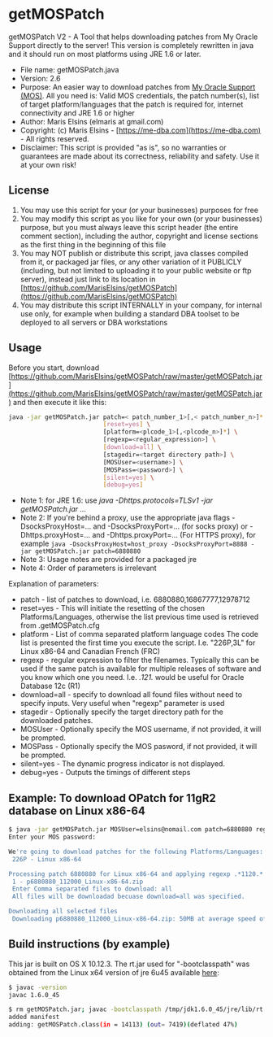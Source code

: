 # getMOSPatch

getMOSPatch V2 - A Tool that helps downloading patches from My Oracle Support directly to the server! This version is completely rewritten in java and it should run on most platforms using JRE 1.6 or later.

* File name: getMOSPatch.java
* Version: 2.6
* Purpose: An easier way to download patches from [My Oracle Support (MOS)](https://support.oracle.com). All you need is: Valid MOS credentials, the patch number(s), list of target platform/languages that the patch is required for, internet connectivity and JRE 1.6 or higher
* Author: Maris Elsins (elmaris at gmail.com)
* Copyright: (c) Maris Elsins - [https://me-dba.com](https://me-dba.com) - All rights reserved.
* Disclaimer:  This script is provided "as is", so no warranties or guarantees are made about its correctness, reliability and safety. Use it at your own risk!

## License

1. You may use this script for your (or your businesses) purposes for free
1. You may modify this script as you like for your own (or your businesses) purpose, but you must always leave this script header (the entire comment section), including the author, copyright and license sections as the first thing in the beginning of this file
1. You may NOT publish or distribute this script, java classes compiled from it, or packaged jar files, or any other variation of it PUBLICLY (including, but not limited to uploading it to your public website or ftp server), instead just link to its location in [https://github.com/MarisElsins/getMOSPatch](https://github.com/MarisElsins/getMOSPatch)
1. You may distribute this script INTERNALLY in your company, for internal use only, for example when building a standard DBA toolset to be deployed to all servers or DBA workstations

## Usage

Before you start, download [https://github.com/MarisElsins/getMOSPatch/raw/master/getMOSPatch.jar](https://github.com/MarisElsins/getMOSPatch/raw/master/getMOSPatch.jar) and then execute it like this:

```bash
java -jar getMOSPatch.jar patch=< patch_number_1>[,< patch_number_n>]* \
                          [reset=yes] \
                          [platform=<plcode_1>[,<plcode_n>]*] \
                          [regexp=<regular_expression>] \
                          [download=all] \
                          [stagedir=<target directory path>] \
                          [MOSUser=<username>] \
                          [MOSPass=<password>] \
                          [silent=yes] \
                          [debug=yes]
```

* Note 1: for JRE 1.6: use *java -Dhttps.protocols=TLSv1 -jar getMOSPatch.jar ...*
* Note 2: If you're behind a proxy, use the appropriate java flags -DsocksProxyHost=... and -DsocksProxyPort=... (for socks proxy) or -Dhttps.proxyHost=... and -Dhttps.proxyPort=... (For HTTPS proxy), for example `java -DsocksProxyHost=host_proxy -DsocksProxyPort=8888 -jar getMOSPatch.jar patch=6880880`
* Note 3: Usage notes are provided for a packaged jre
* Note 4: Order of parameters is irrelevant

Explanation of parameters:

* patch - list of patches to download, i.e. 6880880,16867777,12978712
* reset=yes - This will initiate the resetting of the chosen Platforms/Languages, otherwise the list previous time used is retrieved from .getMOSPatch.cfg
* platform - List of comma separated platform language codes The code list is presented the first time you execute the script. I.e. "226P,3L" for Linux x86-64 and Canadian French (FRC)
* regexp - regular expression to filter the filenames. Typically this can be used if the same patch is available for multiple releases of software and you know which one you need. I.e. .*121.* would be useful for Oracle Database 12c (R1)
* download=all - specify to download all found files without need to specify inputs. Very useful when "regexp" parameter is used
* stagedir - Optionally specify the target directory path for the downloaded patches.
* MOSUser - Optionally specify the MOS username, if not provided, it will be prompted.
* MOSPass - Optionally specify the MOS pasword, if not provided, it will be prompted.
* silent=yes - The dynamic progress indicator is not displayed.
* debug=yes - Outputs the timings of different steps

## Example:  To download OPatch for 11gR2 database on Linux x86-64

```bash
$ java -jar getMOSPatch.jar MOSUser=elsins@nomail.com patch=6880880 regexp=.*1120.* download=all
Enter your MOS password:

We're going to download patches for the following Platforms/Languages:
 226P - Linux x86-64

Processing patch 6880880 for Linux x86-64 and applying regexp .*1120.* to the filenames:
 1 - p6880880_112000_Linux-x86-64.zip
 Enter Comma separated files to download: all
 All files will be downloadad becuase download=all was specified.

Downloading all selected files
 Downloading p6880880_112000_Linux-x86-64.zip: 50MB at average speed of 3116KB/s - DONE!
```

## Build instructions (by example)

This jar is built on OS X 10.12.3.
The rt.jar used for "-bootclasspath" was obtained from the Linux x64 version of jre 6u45 available [here](http://www.oracle.com/technetwork/java/javase/downloads/java-archive-downloads-javase6-419409.html#jre-6u45-oth-JPR):

```bash
$ javac -version
javac 1.6.0_45

$ rm getMOSPatch.jar; javac -bootclasspath /tmp/jdk1.6.0_45/jre/lib/rt.jar -source 1.6 -target 1.6 getMOSPatch.java && jar cvmf META-INF/MANIFEST.MF getMOSPatch.jar getMOSPatch*.class; rm *.class
added manifest
adding: getMOSPatch.class(in = 14113) (out= 7419)(deflated 47%)
```
